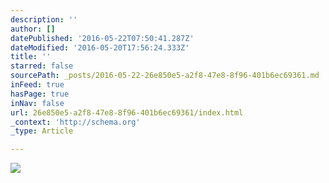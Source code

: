 ```yaml
---
description: ''
author: []
datePublished: '2016-05-22T07:50:41.287Z'
dateModified: '2016-05-20T17:56:24.333Z'
title: ''
starred: false
sourcePath: _posts/2016-05-22-26e850e5-a2f8-47e8-8f96-401b6ec69361.md
inFeed: true
hasPage: true
inNav: false
url: 26e850e5-a2f8-47e8-8f96-401b6ec69361/index.html
_context: 'http://schema.org'
_type: Article

---
```

![](https://the-grid-user-content.s3-us-west-2.amazonaws.com/6e14e046-26d9-4952-8f53-57c5c5280e4f.jpg)